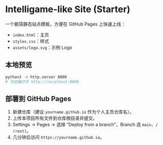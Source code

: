 # Intelligame-like Site (Starter)

一个极简静态站点模板，方便在 GitHub Pages 上快速上线：
- `index.html`：主页
- `styles.css`：样式
- `assets/logo.svg`：示例 Logo

## 本地预览
```bash
python3 -m http.server 8000
# 浏览器打开 http://localhost:8000
```

## 部署到 GitHub Pages
1. 新建仓库（建议 `yourname.github.io` 作为个人主页仓库名）。
2. 上传本项目所有文件到仓库根目录并提交。
3. Settings → Pages → 选择 “Deploy from a branch”，Branch 选 `main`、`/ (root)`。
4. 几分钟后访问 `https://yourname.github.io`。
